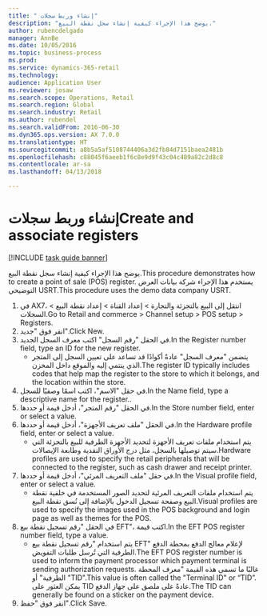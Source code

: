 ```yaml
--- 
title: " إنشاء وربط سجلات"
description: "يوضح هذا الإجراء كيفية إنشاء سجل نقطة البيع."
author: rubencdelgado
manager: AnnBe
ms.date: 10/05/2016
ms.topic: business-process
ms.prod: 
ms.service: dynamics-365-retail
ms.technology: 
audience: Application User
ms.reviewer: josaw
ms.search.scope: Operations, Retail
ms.search.region: Global
ms.search.industry: Retail
ms.author: rubendel
ms.search.validFrom: 2016-06-30
ms.dyn365.ops.version: AX 7.0.0
ms.translationtype: HT
ms.sourcegitcommit: a8b5a5af5108744406a3d2fb84d7151baea2481b
ms.openlocfilehash: c88045f6aeeb1f6c8e9d9f43c04c489a82c2d8c8
ms.contentlocale: ar-sa
ms.lasthandoff: 04/13/2018

---
```

# <a name="create-and-associate-registers"></a><span data-ttu-id="2a465-103"> إنشاء وربط سجلات</span><span class="sxs-lookup"><span data-stu-id="2a465-103">Create and associate registers</span></span>

[!INCLUDE [task guide banner](../includes/task-guide-banner.md)]

<span data-ttu-id="2a465-104">يوضح هذا الإجراء كيفية إنشاء سجل نقطة البيع.</span><span class="sxs-lookup"><span data-stu-id="2a465-104">This procedure demonstrates how to create a point of sale (POS) register.</span></span> <span data-ttu-id="2a465-105">يستخدم هذا الإجراء شركة بيانات العرض التوضيحي USRT.</span><span class="sxs-lookup"><span data-stu-id="2a465-105">This procedure uses the demo data company USRT.</span></span>

1. <span data-ttu-id="2a465-106">في AX7، انتقل إلى البيع بالتجزئة والتجارة > إعداد القناة > إعداد نقطة البيع > السجلات.</span><span class="sxs-lookup"><span data-stu-id="2a465-106">Go to Retail and commerce > Channel setup > POS setup > Registers.</span></span>
2. <span data-ttu-id="2a465-107">انقر فوق "جديد".</span><span class="sxs-lookup"><span data-stu-id="2a465-107">Click New.</span></span>
3. <span data-ttu-id="2a465-108">في الحقل "رقم السجل" اكتب معرف السجل الجديد.</span><span class="sxs-lookup"><span data-stu-id="2a465-108">In the Register number field, type an ID for the new register.</span></span>
    * <span data-ttu-id="2a465-109">يتضمن "معرف السجل" عادةً أكوادًا قد تساعد على تعيين السجل إلى المتجر الذي ينتمي إليه والموقع داخل المخزن.</span><span class="sxs-lookup"><span data-stu-id="2a465-109">The register ID typically includes codes that help map the register to the store to which it belongs, and the location within the store.</span></span>  
4. <span data-ttu-id="2a465-110">في حقل "الاسم"، اكتب اسمًا وصفيًا للسجل.</span><span class="sxs-lookup"><span data-stu-id="2a465-110">In the Name field, type a descriptive name for the register..</span></span>
5. <span data-ttu-id="2a465-111">في الحقل "رقم المتجر"، أدخل قيمة أو حددها.</span><span class="sxs-lookup"><span data-stu-id="2a465-111">In the Store number field, enter or select a value.</span></span>
6. <span data-ttu-id="2a465-112">في الحقل "ملف تعريف الأجهزة"، أدخل قيمة أو حددها.</span><span class="sxs-lookup"><span data-stu-id="2a465-112">In the Hardware profile field, enter or select a value.</span></span>
    * <span data-ttu-id="2a465-113">يتم استخدام ملفات تعريف الأجهزة لتحديد الأجهزة الطرفية للبيع بالتجزئة التي سيتم توصيلها بالسجل، مثل درج الأوراق النقدية وطابعة الإيصالات.</span><span class="sxs-lookup"><span data-stu-id="2a465-113">Hardware profiles are used to specify the retail peripherals that will be connected to the register, such as cash drawer and receipt printer.</span></span>  
7. <span data-ttu-id="2a465-114">في حقل "ملف التعريف المرئي‬"، أدخل قيمة أو حددها.</span><span class="sxs-lookup"><span data-stu-id="2a465-114">In the Visual profile field, enter or select a value.</span></span>
    * <span data-ttu-id="2a465-115">يتم استخدام ملفات التعريف المرئية لتحديد الصور المستخدمة في خلفية نقطة البيع وصفحة تسجيل الدخول بالإضافة إلى نُسق نقطة البيع.</span><span class="sxs-lookup"><span data-stu-id="2a465-115">Visual profiles are used to specify the images used in the POS background and login page as well as themes for the POS.</span></span>  
8. <span data-ttu-id="2a465-116">في الحقل "رقم تسجيل نقطة بيع EFT"، اكتب قيمة.</span><span class="sxs-lookup"><span data-stu-id="2a465-116">In the EFT POS register number field, type a value.</span></span>
    * <span data-ttu-id="2a465-117">يتم استخدام "رقم تسجيل نقطة بيع EFT" لإعلام معالج الدفع بمحطة الدفع الطرفية التي تُرسل طلبات التفويض.</span><span class="sxs-lookup"><span data-stu-id="2a465-117">The EFT POS register number is used to inform the payment processor which payment terminal is sending authorization requests.</span></span> <span data-ttu-id="2a465-118">غالبًا ما تسمى هذه القيمة "معرف المحطة الطرفية" أو "TID".</span><span class="sxs-lookup"><span data-stu-id="2a465-118">This value is often called the "Terminal ID" or “TID”.</span></span> <span data-ttu-id="2a465-119">يمكن العثور على TID عادةً على ملصق على جهاز الدفع.</span><span class="sxs-lookup"><span data-stu-id="2a465-119">The TID can generally be found on a sticker on the payment device.</span></span>  
9. <span data-ttu-id="2a465-120">انقر فوق "حفظ".</span><span class="sxs-lookup"><span data-stu-id="2a465-120">Click Save.</span></span>


